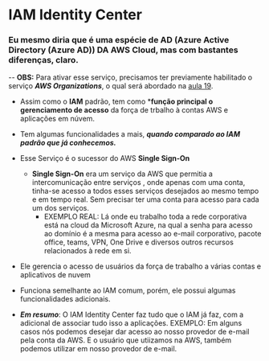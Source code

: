 # IAM Identity Center

### Eu mesmo diria que é uma espécie de AD (Azure Active Directory (Azure AD)) DA AWS Cloud, mas com bastantes diferenças, claro.

  -- **OBS:** Para ativar esse serviço, precisamos ter previamente habilitado o serviço ***AWS Organizations***, o qual 
         será abordado na [aula 19](./19-AWS-organizations.md).

 - Assim como o **IAM** padrão, tem como ***função principal o gerenciamento de acesso** da força de trbalho à contas AWS e aplicações em núvem.
 - Tem algumas funcionalidades a mais, ***quando comparado ao IAM padrão que já conhecemos.***
 - Esse Serviço é o sucessor do AWS **Single Sign-On**
    - **Single Sign-On** era um serviço da AWS que permitia a intercomunicação entre serviços
      , onde apenas com uma conta, tinha-se acesso a todos esses serviços desejados ao mesmo 
      tempo e em tempo real. Sem precisar ter uma conta para acesso para cada um dos serviços.
      - EXEMPLO REAL: Lá onde eu trabalho toda a rede corporativa está na cloud da Microsoft Azure, na qual a senha para acesso ao domínio é a mesma para acesso ao e-mail corporativo, pacote office, teams, VPN, One Drive e diversos outros recursos relacionados à rede em si.
 - Ele gerencia o acesso de usuários da força de trabalho a várias contas e aplicativos de nuvem
 - Funciona semelhante ao IAM comum, porém, ele possui algumas funcionalidades adicionais.
 
 - ***Em resumo***: O IAM Identity Center faz tudo que o IAM já faz, com a adicional de associar
                    tudo isso a aplicações.
                    EXEMPLO: Em alguns casos nós podemos desejar dar acesso ao nosso provedor de 
                             e-mail pela conta da AWS. E o usuário que utiizamos na AWS, também 
                             podemos utilizar em nosso provedor de e-mail.
